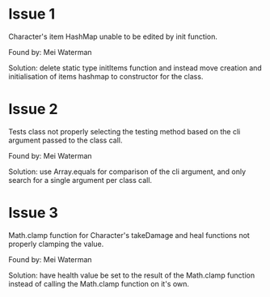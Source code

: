 # Issue 1

Character's item HashMap unable to be edited by init function.

Found by: Mei Waterman

Solution: delete static type initItems function and instead move creation and initialisation of items hashmap to constructor for the class.

# Issue 2

Tests class not properly selecting the testing method based on the cli argument passed to the class call.

Found by: Mei Waterman

Solution: use Array.equals for comparison of the cli argument, and only search for a single argument per class call.

# Issue 3

Math.clamp function for Character's takeDamage and heal functions not properly clamping the value.

Found by: Mei Waterman

Solution: have health value be set to the result of the Math.clamp function instead of calling the Math.clamp function on it's own.
